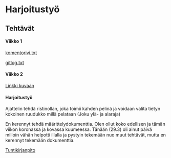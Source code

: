 # Harjoitustyö

## Tehtävät

#### Viikko 1

[komentorivi.txt](https://github.com/TatuSorjonen/ot-harjoitustyo/blob/main/laskarit/viikko1/komentorivi.txt)

[gitlog.txt](https://github.com/TatuSorjonen/ot-harjoitustyo/blob/main/laskarit/viikko1/gitlog.txt)





#### Viikko 2

[Linkki kuvaan](https://github.com/TatuSorjonen/ot-harjoitustyo/blob/main/laskarit/viikko2/Screenshot%20from%202022-03-29%2019-59-24.png)





#### Harjoitustyö

Ajattelin tehdä ristinollan, joka toimii kahden pelinä ja voidaan valita
tietyn kokoinen ruudukko millä pelataan (Joku ylä- ja alaraja)

En kerennyt tehdä määrittelydokumenttia. Olen ollut koko edellisen ja tämän viikon koronassa ja kovassa kuumeessa. Tänään (29.3) oli ainut päivä milloin vähän helpotti illalla ja pystyin tekemään nuo muut tehtävät, mutta en kerennyt tekemään dokumenttia.

[Tuntikirjanpito](https://github.com/TatuSorjonen/ot-harjoitustyo/blob/main/tuntikirjanpito.md)
